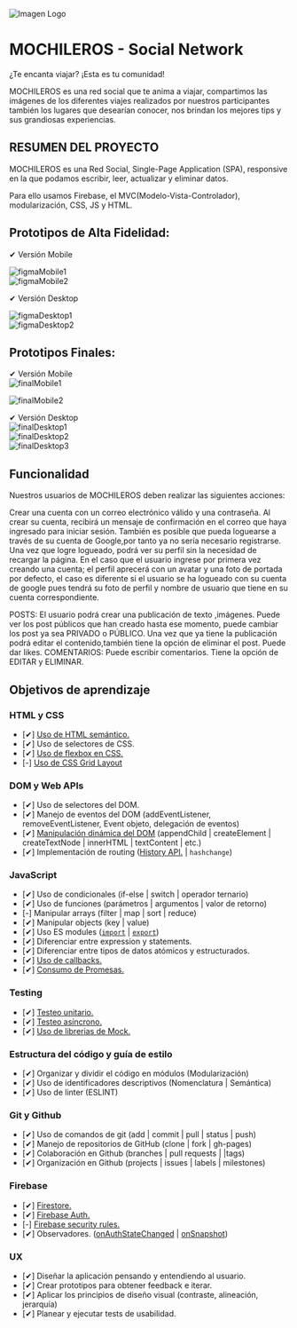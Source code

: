  ![Imagen Logo](./src/screens/logo.jpg)
 # MOCHILEROS - Social Network 

 ¿Te encanta viajar? ¡Esta es tu comunidad! 

MOCHILEROS  es una red social que te anima a viajar, compartimos las imágenes de los diferentes viajes realizados por nuestros participantes también los lugares que desearían conocer, nos brindan los mejores tips  y sus grandiosas experiencias.


## RESUMEN DEL PROYECTO
MOCHILEROS  es una Red Social, Single-Page Application (SPA), responsive en la que podamos escribir, leer, actualizar y eliminar datos.

Para ello usamos Firebase, el MVC(Modelo-Vista-Controlador), modularización, CSS, JS y HTML.

## Prototipos de Alta Fidelidad:
✔ Versión Mobile<br>

![figmaMobile1](./src/screens/figmaMobile1.png)<br>
![figmaMobile2](./src/screens/figmaMobile2.png)<br>

  ✔ Versión Desktop<br>

![figmaDesktop1](./src/screens/figmaDesktop1.png)<br>
![figmaDesktop2](./src/screens/figmaDesktop2.png)<br>


## Prototipos Finales:

✔ Versión Mobile<br>
![finalMobile1](./src/screens/finalMobile1.png)<br>

![finalMobile2](./src/screens/finalMobile2.png)<br>

✔ Versión Desktop<br>
![finalDesktop1](./src/screens/finalDesktop1.png)<br>
![finalDesktop2](./src/screens/finalDesktop2.png)<br>
![finalDesktop3](./src/screens/finalDesktop3.png)<br>


## Funcionalidad

Nuestros usuarios de MOCHILEROS deben realizar las siguientes acciones:

Crear una cuenta con un correo electrónico válido y una contraseña. Al crear su cuenta, recibirá un mensaje de confirmación en el correo que haya ingresado para iniciar sesión.
También es posible que pueda loguearse a través de su cuenta de Google,por tanto ya no sería necesario registrarse.
Una vez que logre logueado, podrá ver su perfil sin la necesidad de recargar la página. En el caso que el usuario ingrese por primera vez creando una cuenta; el perfil aprecerá con un avatar y una foto de portada por defecto, el caso es diferente si el usuario se ha logueado con su cuenta de google pues tendrá su foto de perfil y nombre de usuario que tiene en su cuenta correspondiente.

POSTS:
El usuario podrá crear  una publicación de texto ,imágenes.
Puede ver los post públicos que han creado hasta ese momento, puede cambiar los post ya sea PRIVADO o PÚBLICO.
Una vez que ya tiene la publicación podrá editar el contenido,también tiene la opción de eliminar el post.
Puede dar likes.
COMENTARIOS:
Puede escribir comentarios.
Tiene la opción de EDITAR y ELIMINAR.</br>


## Objetivos de aprendizaje

### HTML y CSS

* [✔] [Uso de HTML semántico.](https://developer.mozilla.org/en-US/docs/Glossary/Semantics#Semantics_in_HTML)
* [✔] Uso de selectores de CSS.
* [✔] [Uso de flexbox en CSS.](https://css-tricks.com/snippets/css/a-guide-to-flexbox/)
* [-] [Uso de CSS Grid Layout](https://css-tricks.com/snippets/css/complete-guide-grid/)


### DOM y Web APIs

* [✔] Uso de selectores del DOM.
* [✔] Manejo de eventos del DOM (addEventListener, removeEventListener,
Event objeto, delegación de eventos)
* [✔] [Manipulación dinámica del DOM](
  https://developer.mozilla.org/es/docs/Referencia_DOM_de_Gecko/Introducci%C3%B3n)
(appendChild | createElement | createTextNode | innerHTML | textContent | etc.)
* [✔] Implementación de routing ([History API.](
  https://developer.mozilla.org/es/docs/DOM/Manipulando_el_historial_del_navegador
  ) | `hashchange`)

### JavaScript

* [✔] Uso de condicionales (if-else | switch | operador ternario)
* [✔] Uso de funciones (parámetros | argumentos | valor de retorno)
* [-] Manipular arrays (filter | map | sort | reduce)
* [✔] Manipular objects (key | value)
* [✔] Uso ES modules ([`import`](https://developer.mozilla.org/en-US/docs/Web/JavaScript/Reference/Statements/import)
| [`export`](https://developer.mozilla.org/en-US/docs/Web/JavaScript/Reference/Statements/export))
* [✔] Diferenciar entre expression y statements.
* [✔] Diferenciar entre tipos de datos atómicos y estructurados.
* [✔] [Uso de callbacks.](https://developer.mozilla.org/es/docs/Glossary/Callback_function)
* [✔] [Consumo de Promesas.](https://scotch.io/tutorials/javascript-promises-for-dummies#toc-consuming-promises)

### Testing

* [✔] [Testeo unitario.](https://jestjs.io/docs/es-ES/getting-started)
* [✔] [Testeo asíncrono.](https://jestjs.io/docs/es-ES/asynchronous)
* [✔] [Uso de librerias de Mock.](https://jestjs.io/docs/es-ES/manual-mocks)

### Estructura del código y guía de estilo

* [✔] Organizar y dividir el código en módulos (Modularización)
* [✔] Uso de identificadores descriptivos (Nomenclatura | Semántica)
* [✔] Uso de linter (ESLINT)

### Git y Github

* [✔] Uso de comandos de git (add | commit | pull | status | push)
* [✔] Manejo de repositorios de GitHub (clone | fork | gh-pages)
* [✔] Colaboración en Github (branches | pull requests | |tags)
* [✔] Organización en Github (projects | issues | labels | milestones)

### Firebase

* [✔] [Firestore.](https://firebase.google.com/docs/firestore)
* [✔] [Firebase Auth.](https://firebase.google.com/docs/auth/web/start)
* [-] [Firebase security rules.](https://firebase.google.com/docs/rules)
* [✔] Observadores. ([onAuthStateChanged](https://firebase.google.com/docs/auth/web/manage-users?hl=es#get_the_currently_signed-in_user)
 | [onSnapshot](https://firebase.google.com/docs/firestore/query-data/listen#listen_to_multiple_documents_in_a_collection))

### UX

* [✔] Diseñar la aplicación pensando y entendiendo al usuario.
* [✔] Crear prototipos para obtener feedback e iterar.
* [✔] Aplicar los principios de diseño visual (contraste, alineación, jerarquía)
* [✔] Planear y ejecutar tests de usabilidad.





